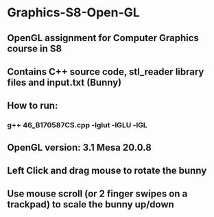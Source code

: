 # Graphics-S8-Open-GL

## OpenGL assignment for Computer Graphics course in S8
## Contains C++ source code, stl_reader library files and input.txt (Bunny)
## How to run:
  ### g++ 46_B170587CS.cpp -lglut -lGLU -lGL

## OpenGL version: 3.1 Mesa 20.0.8
## Left Click and drag mouse to rotate the bunny
## Use mouse scroll (or 2 finger swipes on a trackpad) to scale the bunny up/down
